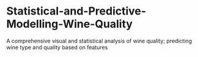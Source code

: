 # Statistical-and-Predictive-Modelling-Wine-Quality
A comprehensive visual and statistical analysis of wine quality; predicting wine type and quality based on features
